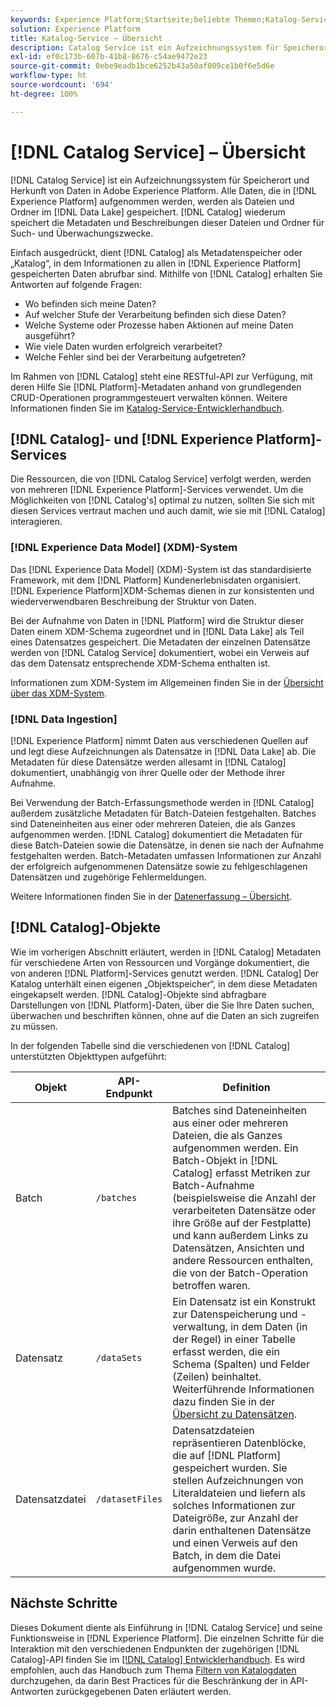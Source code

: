 ```yaml
---
keywords: Experience Platform;Startseite;beliebte Themen;Katalog-Service;Katalog;Catalog-Service;Datenspeicherort;Datenspeicherort;Daten-Management;Daten-Management;Verlauf;Verlauf;Katalog;Datensatz aktivieren
solution: Experience Platform
title: Katalog-Service – Übersicht
description: Catalog Service ist ein Aufzeichnungssystem für Speicherort und Herkunft von Daten in Adobe Experience Platform. Alle Daten, die in Experience Platform aufgenommen werden, werden als Dateien und Ordner im Data Lake gespeichert. Der Katalog wiederum speichert die Metadaten und Beschreibungen dieser Dateien und Ordner für Such- und Überwachungszwecke.
exl-id: ef0c173b-607b-41b8-8676-c54ae9472e23
source-git-commit: 0ebe9eadb1bce6252b43a50af009ce1b0f6e5d6e
workflow-type: ht
source-wordcount: '694'
ht-degree: 100%

---
```


# [!DNL Catalog Service] – Übersicht

[!DNL Catalog Service] ist ein Aufzeichnungssystem für Speicherort und Herkunft von Daten in Adobe Experience Platform. Alle Daten, die in [!DNL Experience Platform] aufgenommen werden, werden als Dateien und Ordner im [!DNL Data Lake] gespeichert. [!DNL Catalog] wiederum speichert die Metadaten und Beschreibungen dieser Dateien und Ordner für Such- und Überwachungszwecke.

Einfach ausgedrückt, dient [!DNL Catalog] als Metadatenspeicher oder „Katalog“, in dem Informationen zu allen in [!DNL Experience Platform] gespeicherten Daten abrufbar sind. Mithilfe von [!DNL Catalog] erhalten Sie Antworten auf folgende Fragen:

* Wo befinden sich meine Daten?
* Auf welcher Stufe der Verarbeitung befinden sich diese Daten?
* Welche Systeme oder Prozesse haben Aktionen auf meine Daten ausgeführt?
* Wie viele Daten wurden erfolgreich verarbeitet?
* Welche Fehler sind bei der Verarbeitung aufgetreten?

Im Rahmen von [!DNL Catalog] steht eine RESTful-API zur Verfügung, mit deren Hilfe Sie [!DNL Platform]-Metadaten anhand von grundlegenden CRUD-Operationen programmgesteuert verwalten können. Weitere Informationen finden Sie im [Katalog-Service-Entwicklerhandbuch](api/getting-started.md).

## [!DNL Catalog]- und [!DNL Experience Platform]-Services

Die Ressourcen, die von [!DNL Catalog Service] verfolgt werden, werden von mehreren [!DNL Experience Platform]-Services verwendet. Um die Möglichkeiten von [!DNL Catalog's] optimal zu nutzen, sollten Sie sich mit diesen Services vertraut machen und auch damit, wie sie mit [!DNL Catalog] interagieren.

### [!DNL Experience Data Model] (XDM)-System

Das [!DNL Experience Data Model] (XDM)-System ist das standardisierte Framework, mit dem [!DNL Platform] Kundenerlebnisdaten organisiert. [!DNL Experience Platform]XDM-Schemas dienen in zur konsistenten und wiederverwendbaren Beschreibung der Struktur von Daten.

Bei der Aufnahme von Daten in [!DNL Platform] wird die Struktur dieser Daten einem XDM-Schema zugeordnet und in [!DNL Data Lake] als Teil eines Datensatzes gespeichert. Die Metadaten der einzelnen Datensätze werden von [!DNL Catalog Service] dokumentiert, wobei ein Verweis auf das dem Datensatz entsprechende XDM-Schema enthalten ist.

Informationen zum XDM-System im Allgemeinen finden Sie in der [Übersicht über das XDM-System](../xdm/home.md).

### [!DNL Data Ingestion]

[!DNL Experience Platform] nimmt Daten aus verschiedenen Quellen auf und legt diese Aufzeichnungen als Datensätze in [!DNL Data Lake] ab. Die Metadaten für diese Datensätze werden allesamt in [!DNL Catalog] dokumentiert, unabhängig von ihrer Quelle oder der Methode ihrer Aufnahme.

Bei Verwendung der Batch-Erfassungsmethode werden in [!DNL Catalog] außerdem zusätzliche Metadaten für Batch-Dateien festgehalten. Batches sind Dateneinheiten aus einer oder mehreren Dateien, die als Ganzes aufgenommen werden. [!DNL Catalog] dokumentiert die Metadaten für diese Batch-Dateien sowie die Datensätze, in denen sie nach der Aufnahme festgehalten werden. Batch-Metadaten umfassen Informationen zur Anzahl der erfolgreich aufgenommenen Datensätze sowie zu fehlgeschlagenen Datensätzen und zugehörige Fehlermeldungen.

Weitere Informationen finden Sie in der [Datenerfassung – Übersicht](../ingestion/home.md).

## [!DNL Catalog]-Objekte

Wie im vorherigen Abschnitt erläutert, werden in [!DNL Catalog] Metadaten für verschiedene Arten von Ressourcen und Vorgänge dokumentiert, die von anderen [!DNL Platform]-Services genutzt werden. [!DNL Catalog] Der Katalog unterhält einen eigenen „Objektspeicher“, in dem diese Metadaten eingekapselt werden. [!DNL Catalog]-Objekte sind abfragbare Darstellungen von [!DNL Platform]-Daten, über die Sie Ihre Daten suchen, überwachen und beschriften können, ohne auf die Daten an sich zugreifen zu müssen.

In der folgenden Tabelle sind die verschiedenen von [!DNL Catalog] unterstützten Objekttypen aufgeführt:

| Objekt | API-Endpunkt | Definition |
|---|---|---|
| Batch | `/batches` | Batches sind Dateneinheiten aus einer oder mehreren Dateien, die als Ganzes aufgenommen werden. Ein Batch-Objekt in [!DNL Catalog] erfasst Metriken zur Batch-Aufnahme (beispielsweise die Anzahl der verarbeiteten Datensätze oder ihre Größe auf der Festplatte) und kann außerdem Links zu Datensätzen, Ansichten und andere Ressourcen enthalten, die von der Batch-Operation betroffen waren. |
| Datensatz | `/dataSets` | Ein Datensatz ist ein Konstrukt zur Datenspeicherung und -verwaltung, in dem Daten (in der Regel) in einer Tabelle erfasst werden, die ein Schema (Spalten) und Felder (Zeilen) beinhaltet. Weiterführende Informationen dazu finden Sie in der [Übersicht zu Datensätzen](./datasets/overview.md). |
| Datensatzdatei | `/datasetFiles` | Datensatzdateien repräsentieren Datenblöcke, die auf [!DNL Platform] gespeichert wurden. Sie stellen Aufzeichnungen von Literaldateien und liefern als solches Informationen zur Dateigröße, zur Anzahl der darin enthaltenen Datensätze und einen Verweis auf den Batch, in dem die Datei aufgenommen wurde. |

## Nächste Schritte

Dieses Dokument diente als Einführung in [!DNL Catalog Service] und seine Funktionsweise in [!DNL Experience Platform]. Die einzelnen Schritte für die Interaktion mit den verschiedenen Endpunkten der zugehörigen [!DNL Catalog]-API finden Sie im [[!DNL Catalog] Entwicklerhandbuch](api/getting-started.md). Es wird empfohlen, auch das Handbuch zum Thema [Filtern von Katalogdaten](api/filter-data.md) durchzugehen, da darin Best Practices für die Beschränkung der in API-Antworten zurückgegebenen Daten erläutert werden.
